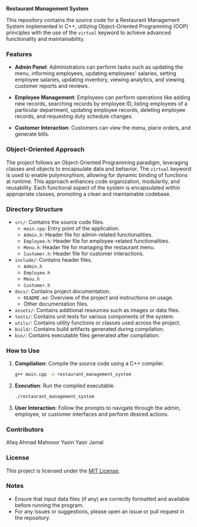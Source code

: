 **Restaurant Management System**

This repository contains the source code for a Restaurant Management System implemented in C++, utilizing Object-Oriented Programming (OOP) principles with the use of the `virtual` keyword to achieve advanced functionality and maintainability.

### Features

- **Admin Panel**: Administrators can perform tasks such as updating the menu, informing employees, updating employees' salaries, setting employee salaries, updating inventory, viewing analytics, and viewing customer reports and reviews.

- **Employee Management**: Employees can perform operations like adding new records, searching records by employee ID, listing employees of a particular department, updating employee records, deleting employee records, and requesting duty schedule changes.

- **Customer Interaction**: Customers can view the menu, place orders, and generate bills.

### Object-Oriented Approach

The project follows an Object-Oriented Programming paradigm, leveraging classes and objects to encapsulate data and behavior. The `virtual` keyword is used to enable polymorphism, allowing for dynamic binding of functions at runtime. This approach enhances code organization, modularity, and reusability. Each functional aspect of the system is encapsulated within appropriate classes, promoting a clean and maintainable codebase.

### Directory Structure

- `src/`: Contains the source code files.
  - `main.cpp`: Entry point of the application.
  - `Admin.h`: Header file for admin-related functionalities.
  - `Employee.h`: Header file for employee-related functionalities.
  - `Menu.h`: Header file for managing the restaurant menu.
  - `Customer.h`: Header file for customer interactions.
- `include/`: Contains header files.
  - `Admin.h`
  - `Employee.h`
  - `Menu.h`
  - `Customer.h`
- `docs/`: Contains project documentation.
  - `README.md`: Overview of the project and instructions on usage.
  - Other documentation files.
- `assets/`: Contains additional resources such as images or data files.
- `tests/`: Contains unit tests for various components of the system.
- `utils/`: Contains utility functions or classes used across the project.
- `build/`: Contains build artifacts generated during compilation.
- `bin/`: Contains executable files generated after compilation.

### How to Use

1. **Compilation**: Compile the source code using a C++ compiler.
   ```bash
   g++ main.cpp -o restaurant_management_system
   ```

2. **Execution**: Run the compiled executable.
   ```bash
   ./restaurant_management_system
   ```

3. **User Interaction**: Follow the prompts to navigate through the admin, employee, or customer interfaces and perform desired actions.

### Contributors

Afaq Ahmad
Mahnoor Yasin
Yasir Jamal

### License

This project is licensed under the [MIT License](LICENSE).

### Notes

- Ensure that input data files (if any) are correctly formatted and available before running the program.
- For any issues or suggestions, please open an issue or pull request in the repository.

